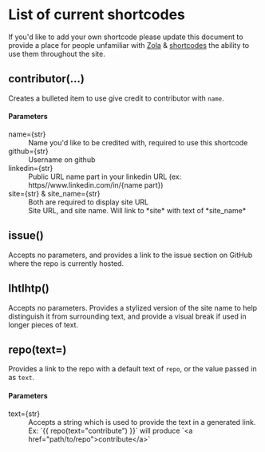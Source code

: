 # List of current shortcodes

If you'd like to add your own shortcode please update this document to provide
a place for people unfamiliar with [Zola](https://www.getzola.org/) & [shortcodes](https://www.getzola.org/documentation/content/shortcodes/)
 the ability to use them throughout the site.

## contributor(...)

Creates a bulleted item to use give credit to contributor with `name`.

#### Parameters

<dl>
  <dt>name={str}</dt>
  <dd>Name you'd like to be credited with, required to use this shortcode</dd>
  <dt>github={str}</dt>
  <dd>Username on github</dd>
  <dt>linkedin={str}</dt>
  <dd>Public URL name part in your linkedin URL (ex: https//www.linkedin.com/in/{name part})</dd>
  <dt>site={str} & site_name={str}</dt>
  <dd>Both are required to display site URL</dd>
  <dd>Site URL, and site name. Will link to *site* with text of *site_name*</dd>
</dl>

## issue()

Accepts no parameters, and provides a link to the issue section on GitHub where
the repo is currently hosted.

## lhtlhtp()

Accepts no parameters. Provides a stylized version of the site name to help
distinguish it from surrounding text, and provide a visual break if used in
longer pieces of text.

## repo(text=<str>)

Provides a link to the repo with a default text of `repo`, or the value passed
in as `text`.

#### Parameters

<dl>
  <dt>text={str}</dt>
  <dd>Accepts a string which is used to provide the text in a generated link.</dd>
  <dd>Ex: `{{ repo(text="contribute") }}` will produce `&lt;a href="path/to/repo"&gt;contribute&lt;/a&gt;`</dd>
</dl>
